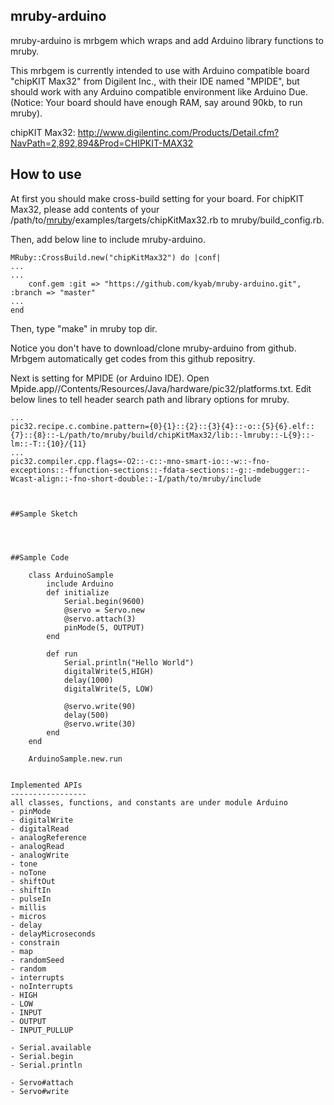 mruby-arduino
----------------------------

mruby-arduino is mrbgem which wraps and add Arduino library functions to mruby.

This mrbgem is currently intended to use with Arduino compatible board "chipKIT Max32" from Digilent Inc., with their IDE named "MPIDE", but should work with any Arduino compatible environment like Arduino Due. (Notice: Your board should have enough RAM, say around 90kb, to run mruby).

chipKIT Max32:
http://www.digilentinc.com/Products/Detail.cfm?NavPath=2,892,894&Prod=CHIPKIT-MAX32

How to use
-------------------------------------
At first you should make cross-build setting for your board. For chipKIT Max32, please add contents of your /path/to/[mruby](https://github.com/mruby/mruby)/examples/targets/chipKitMax32.rb to  mruby/build_config.rb.

Then, add below line to include mruby-arduino. 
```
MRuby::CrossBuild.new("chipKitMax32") do |conf|
...
...
	conf.gem :git => "https://github.com/kyab/mruby-arduino.git", :branch => "master"
...
end
```
Then, type "make" in mruby top dir.

Notice you don't have to download/clone mruby-arduino from github. Mrbgem automatically get codes from this github repositry.

Next is setting for MPIDE (or Arduino IDE). Open Mpide.app//Contents/Resources/Java/hardware/pic32/platforms.txt. Edit below lines to tell header search path and library options for mruby.
```
...
pic32.recipe.c.combine.pattern={0}{1}::{2}::{3}{4}::-o::{5}{6}.elf::{7}::{8}::-L/path/to/mruby/build/chipKitMax32/lib::-lmruby::-L{9}::-lm::-T::{10}/{11}
...
pic32.compiler.cpp.flags=-O2::-c::-mno-smart-io::-w::-fno-exceptions::-ffunction-sections::-fdata-sections::-g::-mdebugger::-Wcast-align::-fno-short-double::-I/path/to/mruby/include



##Sample Sketch
```

```



##Sample Code
    
    class ArduinoSample
        include Arduino
        def initialize
            Serial.begin(9600)
            @servo = Servo.new
            @servo.attach(3)
            pinMode(5, OUTPUT)
        end

        def run
            Serial.println("Hello World")
            digitalWrite(5,HIGH)
            delay(1000)
            digitalWrite(5, LOW)
            
            @servo.write(90)
            delay(500)
            @servo.write(30)
        end
    end

    ArduinoSample.new.run
             

Implemented APIs
-----------------
all classes, functions, and constants are under module Arduino
- pinMode
- digitalWrite
- digitalRead
- analogReference
- analogRead
- analogWrite
- tone
- noTone
- shiftOut
- shiftIn
- pulseIn
- millis
- micros
- delay
- delayMicroseconds
- constrain
- map
- randomSeed
- random
- interrupts
- noInterrupts
- HIGH
- LOW
- INPUT
- OUTPUT
- INPUT_PULLUP

- Serial.available
- Serial.begin
- Serial.println

- Servo#attach
- Servo#write